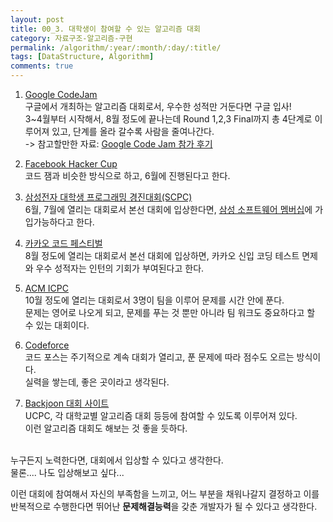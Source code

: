 ```yaml
---
layout: post
title: 00_3. 대학생이 참여할 수 있는 알고리즘 대회
category: 자료구조-알고리즘-구현
permalink: /algorithm/:year/:month/:day/:title/
tags: [DataStructure, Algorithm]
comments: true
---
```



1. [Google CodeJam](https://codingcompetitions.withgoogle.com/codejam)<br>
구글에서 개최하는 알고리즘 대회로서, 우수한 성적만 거둔다면 구글 입사! <br>
3~4월부터 시작해서, 8월 정도에 끝나는데 Round 1,2,3 Final까지 총 4단계로 이루어져 있고, 단계를 올라 갈수록 사람을 줄여나간다. <br>
-> 참고할만한 자료: [Google Code Jam 참가 후기](https://blog.outsider.ne.kr/784)

2. [Facebook Hacker Cup](https://www.facebook.com/hackercup/)<br>
코드 잼과 비슷한 방식으로 하고, 6월에 진행된다고 한다.

3. [삼성전자 대학생 프로그래밍 경진대회(SCPC)](https://news.samsung.com/kr/%EC%82%BC%EC%84%B1%EC%A0%84%EC%9E%90-%EC%A0%9C-4%ED%9A%8C-%EB%8C%80%ED%95%99%EC%83%9D-%ED%94%84%EB%A1%9C%EA%B7%B8%EB%9E%98%EB%B0%8D-%EA%B2%BD%EC%A7%84%EB%8C%80%ED%9A%8C-%EC%B0%B8)<br>
6월, 7월에 열리는 대회로서 본선 대회에 입상한다면, [삼성 소프트웨어 멤버십](http://secmem.org/)에 가입가능하다고 한다.<br>

4. [카카오 코드 페스티벌](https://www.kakaocode.com/)<br>
8월 정도에 열리는 대회로서 본선 대회에 입상하면, 카카오 신입 코딩 테스트 면제와 우수 성적자는 인턴의 기회가 부여된다고 한다.<br>

5. [ACM ICPC](http://icpckorea.org/)<br>
10월 정도에 열리는 대회로서 3명이 팀을 이루어 문제를 시간 안에 푼다.<br>
문제는 영어로 나오게 되고, 문제를 푸는 것 뿐만 아니라 팀 워크도 중요하다고 할 수 있는 대회이다.

6. [Codeforce](https://codeforces.com/)<br>
코드 포스는 주기적으로 계속 대회가 열리고, 푼 문제에 따라 점수도 오르는 방식이다.<br>
실력을 쌓는데, 좋은 곳이라고 생각된다.

7. [Backjoon 대회 사이트](https://www.acmicpc.net/contest/official/list)<br>
UCPC, 각 대학교별 알고리즘 대회 등등에 참여할 수 있도록 이루어져 있다.<br>
이런 알고리즘 대회도 해보는 것 좋을 듯하다.<br><br>

누구든지 노력한다면, 대회에서 입상할 수 있다고 생각한다.<br>
물론.... 나도 입상해보고 싶다...<br>

이런 대회에 참여해서 자신의 부족함을 느끼고, 어느 부분을 채워나갈지 결정하고 이를 반복적으로 수행한다면 뛰어난 <b>문제해결능력</b>을 갖춘 개발자가 될 수 있다고 생각한다.
